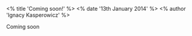 <% title 'Coming soon!' %>
<% date '13th January 2014' %>
<% author 'Ignacy Kasperowicz' %>

Coming soon